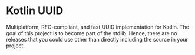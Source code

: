 # Kotlin UUID
Multiplatform, RFC-compliant, and fast UUID implementation for Kotlin. The goal
of this project is to become part of the stdlib. Hence, there are no releases
that you could use other than directly including the source in your project.

